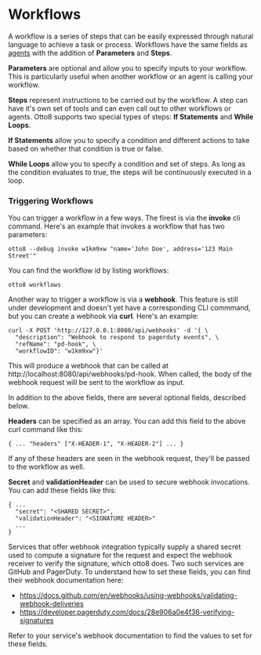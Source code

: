 # Workflows

A workflow is a series of steps that can be easily expressed through natural language to achieve a task or process. Workflows have the same fields as [agents](agents) with the addition of **Parameters** and **Steps**.

**Parameters** are optional and allow you to specify inputs to your workflow. This is particularly useful when another workflow or an agent is calling your workflow.

**Steps** represent instructions to be carried out by the workflow. A step can have it's own set of tools and can even call out to other workflows or agents. Otto8 supports two special types of steps: **If Statements** and **While Loops**.

**If Statements** allow you to specify a condition and different actions to take based on whether that condition is true or false.

**While Loops** allow you to specify a condition and set of steps. As long as the condition evaluates to true, the steps will be continuously executed in a loop. 

### Triggering Workflows

You can trigger a workflow in a few ways. The firest is via the **invoke** cli command. Here's an example that invokes a workflow that has two parameters:
```
otto8 --debug invoke w1km9xw "name='John Doe', address='123 Main Street'"
```
You can find the workflow id by listing workflows:
```
otto8 workflows
```

Another way to trigger a workflow is via a **webhook**. This feature is still under development and doesn't yet have a corresponding CLI commmand, but you can create a webhook via **curl**. Here's an example:
```
curl -X POST 'http://127.0.0.1:8080/api/webhooks' -d '{ \
  "description": "Webhook to respond to pagerduty events", \
  "refName": "pd-hook", \
  "workflowID": "w1km9xw"}'
```
This will produce a webhook that can be called at http://localhost:8080/api/webhooks/pd-hook. When called, the body of the webhook request will be sent to the workflow as input.

In addition to the above fields, there are several optional fields, described below.

**Headers** can be specified as an array. You can add this field to the above curl command like this:
```
{ ... "headers" ["X-HEADER-1", "X-HEADER-2"] ... }
```
If any of these headers are seen in the webhook request, they'll be passed to the workflow as well.

**Secret** and **validationHeader** can be used to secure webhook invocations. You can add these fields like this:
```
{ ...
  "secret": "<SHARED SECRET>",
  "validationHeader": "<SIGNATURE HEADER>"
  ...
}
```

Services that offer webhook integration typically supply a shared secret used to compute a signature for the request and expect the webhook receiver to verify the signature, which otto8 does. Two such services are GitHub and PagerDuty. To understand how to set these fields, you can find their webhook documentation here:

- https://docs.github.com/en/webhooks/using-webhooks/validating-webhook-deliveries
- https://developer.pagerduty.com/docs/28e906a0e4f36-verifying-signatures

Refer to your service's webhook documentation to find the values to set for these fields.


